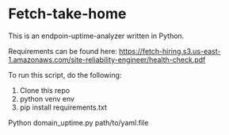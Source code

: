 # Fetch-take-home

This is an endpoin-uptime-analyzer written in Python.

Requirements can be found here: https://fetch-hiring.s3.us-east-1.amazonaws.com/site-reliability-engineer/health-check.pdf 

To run this script, do the following:
  1. Clone this repo
  2. python venv env
  3. pip install requirements.txt

Python domain_uptime.py path/to/yaml.file


